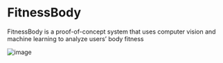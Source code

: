 # FitnessBody
FitnessBody is a proof-of-concept system that uses computer vision and machine learning to analyze users’ body fitness

![image](https://github.com/wzhou789/FitnessBody/assets/85142491/0a32ca19-d41d-4e0f-a85c-a1441b165256)
